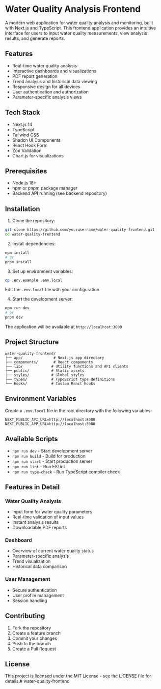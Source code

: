 # Water Quality Analysis Frontend

A modern web application for water quality analysis and monitoring, built with Next.js and TypeScript. This frontend application provides an intuitive interface for users to input water quality measurements, view analysis results, and generate reports.

## Features

- Real-time water quality analysis
- Interactive dashboards and visualizations
- PDF report generation
- Trend analysis and historical data viewing
- Responsive design for all devices
- User authentication and authorization
- Parameter-specific analysis views

## Tech Stack

- Next.js 14
- TypeScript
- Tailwind CSS
- Shadcn UI Components
- React Hook Form
- Zod Validation
- Chart.js for visualizations

## Prerequisites

- Node.js 18+ 
- npm or pnpm package manager
- Backend API running (see backend repository)

## Installation

1. Clone the repository:
```bash
git clone https://github.com/yourusername/water-quality-frontend.git
cd water-quality-frontend
```

2. Install dependencies:
```bash
npm install
# or
pnpm install
```

3. Set up environment variables:
```bash
cp .env.example .env.local
```
Edit the `.env.local` file with your configuration.

4. Start the development server:
```bash
npm run dev
# or
pnpm dev
```

The application will be available at `http://localhost:3000`

## Project Structure

```
water-quality-frontend/
├── app/              # Next.js app directory
├── components/       # React components
├── lib/             # Utility functions and API clients
├── public/          # Static assets
├── styles/          # Global styles
├── types/           # TypeScript type definitions
└── hooks/           # Custom React hooks
```

## Environment Variables

Create a `.env.local` file in the root directory with the following variables:
```
NEXT_PUBLIC_API_URL=http://localhost:8000
NEXT_PUBLIC_APP_URL=http://localhost:3000
```

## Available Scripts

- `npm run dev` - Start development server
- `npm run build` - Build for production
- `npm run start` - Start production server
- `npm run lint` - Run ESLint
- `npm run type-check` - Run TypeScript compiler check

## Features in Detail

### Water Quality Analysis
- Input form for water quality parameters
- Real-time validation of input values
- Instant analysis results
- Downloadable PDF reports

### Dashboard
- Overview of current water quality status
- Parameter-specific analysis
- Trend visualization
- Historical data comparison

### User Management
- Secure authentication
- User profile management
- Session handling

## Contributing

1. Fork the repository
2. Create a feature branch
3. Commit your changes
4. Push to the branch
5. Create a Pull Request

## License

This project is licensed under the MIT License - see the LICENSE file for details.#   w a t e r - q u a l i t y - f r o n t e n d  
 